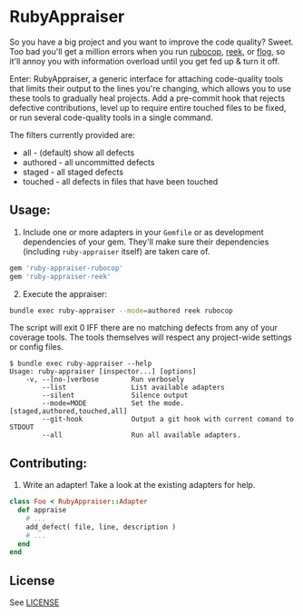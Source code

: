 RubyAppraiser
=============

So you have a big project and you want to improve the code quality? Sweet. Too
bad you'll get a million errors when you run [rubocop][], [reek][], or
[flog][], so it'll annoy you with information overload until you get fed up & 
turn it off.

Enter: RubyAppraiser, a generic interface for attaching code-quality tools
that limits their output to the lines you're changing, which allows you to use
these tools to gradually heal projects. Add a pre-commit hook that rejects
defective contributions, level up to require entire touched files to be fixed,
or run several code-quality tools in a single command.

The filters currently provided are:

 - all - (default) show all defects
 - authored - all uncommitted defects
 - staged - all staged defects
 - touched - all defects in files that have been touched

Usage:
------

1. Include one or more adapters in your `Gemfile` or as development
dependencies of your gem. They'll make sure their dependencies (including
`ruby-appraiser` itself) are taken care of.

```ruby
gem 'ruby-appraiser-rubocop'
gem 'ruby-appraiser-reek'
```

2. Execute the appraiser:

```sh
bundle exec ruby-appraiser --mode=authored reek rubocop
```

The script will exit 0 IFF there are no matching defects from any of your
coverage tools. The tools themselves will respect any project-wide settings or
config files.

```
$ bundle exec ruby-appraiser --help
Usage: ruby-appraiser [inspector...] [options]
    -v, --[no-]verbose        Run verbosely
        --list                List available adapters
        --silent              Silence output
        --mode=MODE           Set the mode. [staged,authored,touched,all]
        --git-hook            Output a git hook with current comand to STDOUT
        --all                 Run all available adapters.
```

Contributing:
-------------

1. Write an adapter! Take a look at the existing adapters for help.

```ruby
class Foo < RubyAppraiser::Adapter
  def appraise
    # ...
    add_defect( file, line, description )
    # ...
  end
end
```

License
-------
See [LICENSE][]

[LICENSE]: LICENSE.md
[rubocop]: https://github.com/bbatslov/rubocop
[reek]: https://github.com/troessner/reek
[flog]: https://github.com/seattlerb/flog
